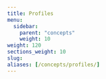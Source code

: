 ```yaml
---
title: Profiles
menu:
  sidebar:
    parent: "concepts"
    weight: 10
weight: 120
sections_weight: 10
slug:
aliases: [/concepts/profiles/]
---
```


